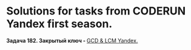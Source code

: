 # Solutions for tasks from CODERUN Yandex first season.
<div></div>
<div><b>Задача 182. Закрытый ключ - </b> <a target="_blank" href="https://coderun.yandex.ru/seasons/first_2023/tracks/backend/problem/gcd-and-lcm-yandex">GCD & LCM Yandex.</a></div>

